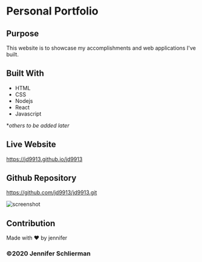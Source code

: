 ﻿# Personal Portfolio

## Purpose
This website is to showcase my accomplishments and web applications I've built.

## Built With
* HTML
* CSS
* Nodejs
* React
* Javascript

**others to be added later*

## Live Website
https://jd9913.github.io/jd9913

## Github Repository
https://github.com/jd9913/jd9913.git

![screenshot]('./assets/images/portfolio_page.jpg')

## Contribution
Made with ❤️ by jennifer

### ©️2020 Jennifer Schlierman 
